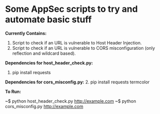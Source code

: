 # Some AppSec scripts to try and automate basic stuff


**Currently Contains:**

1. Script to check if an URL is vulnerable to Host Header Injection.
2. Script to check if an URL is vulnerable to CORS misconfiguration (only reflection and wildcard based).


**Dependencies for host_header_check.py:**

1. pip install requests 

**Dependencies for cors_misconfig.py:**
2. pip install requests termcolor


**To Run:**

~$ python host_header_check.py http://example.com
~$ python cors_misconfig.py http://example.com
